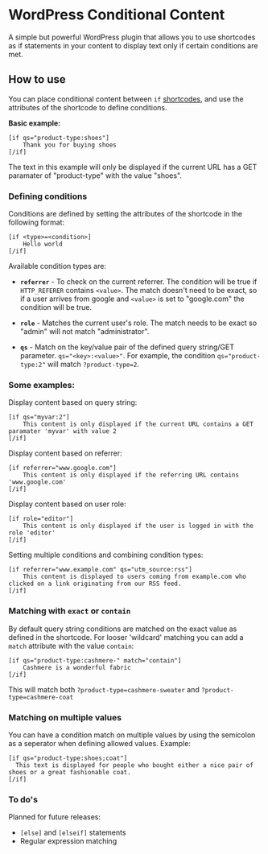 WordPress Conditional Content
=================

A simple but powerful WordPress plugin that allows you to use shortcodes as if statements in your content to display text only if certain conditions are met.

## How to use
You can place conditional content between `if` [shortcodes](http://codex.wordpress.org/Shortcode), and use the attributes of the shortcode to define conditions. 

**Basic example:**

	[if qs="product-type:shoes"]
		Thank you for buying shoes
	[/if]
	
The text in this example will only be displayed if the current URL has a GET paramater of "product-type" with the value "shoes".

### Defining conditions

Conditions are defined by setting the attributes of the shortcode in the following format:

	[if <type>=<condition>]
		Hello world
	[/if]
	
Available condition types are:

* **`referrer`** - To check on the current referrer. The condition will be true if `HTTP_REFERER` contains `<value>`. The match doesn't need to be exact, so if a user arrives from google and `<value>` is set to "google.com" the condition will be true.

* **`role`** - Matches the current user's role. The match needs to be exact so "admin" will not match "administrator".

* **`qs`** - Match on the key/value pair of the defined query string/GET parameter. `qs="<key>:<value>"`. For example, the condition `qs="product-type:2"` will match `?product-type=2`.

 
### Some examples:

Display content based on query string:

	[if qs="myvar:2"]
		This content is only displayed if the current URL contains a GET paramater 'myvar' with value 2
	[/if]

Display content based on referrer:

	[if referrer="www.google.com"]
		This content is only displayed if the referring URL contains 'www.google.com'
	[/if]

Display content based on user role:

	[if role="editor"]
		This content is only displayed if the user is logged in with the role 'editor'
	[/if]
	
Setting multiple conditions and combining condition types:

	[if referrer="www.example.com" qs="utm_source:rss"]
		This content is displayed to users coming from example.com who clicked on a link originating from our RSS feed.
	[/if]
	
### Matching with `exact` or `contain`

By default query string conditions are matched on the exact value as defined in the shortcode. For looser 'wildcard' matching you can add a `match` attribute with the value `contain`:

	[if qs="product-type:cashmere-" match="contain"]
		Cashmere is a wonderful fabric
	[/if]

This will match both `?product-type=cashmere-sweater` and `?product-type=cashmere-coat`
	
### Matching on multiple values
You can have a condition match on multiple values by using the semicolon as a seperator when defining allowed values. Example:

	[if qs="product-type:shoes;coat"]
	  This text is displayed for people who bought either a nice pair of shoes or a great fashionable coat.
	[/if]
	
### To do's
Planned for future releases:

* `[else]` and `[elseif]` statements
* Regular expression matching